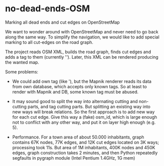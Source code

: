 no-dead-ends-OSM
================

Marking all dead ends and cut edges on OpenStreetMap

We want to wonder around with OpenStreetMap and never need to go 
back along the same way. To simplify the navigation, we would like
to add special marking to all cut-edges on the road graph.

The project reads OSM XML, builds the road graph, finds cut edges and
adds a tag to them (currently '<tag k="construction" v="cut-edge">').
Later, this XML can be rendered producing the wanted map.

Some problems:

- We could add own tag (like '<tag k="cut-edge" v="yes">), but the
  Mapnik renderer reads its data from own database, which accepts only
  known tags. So at least to render with Mapnik and DB, some known tag
  must be abused.

- It may sound good to split the way into alternating cutting and
  non-cutting parts, and tag cutting parts. But splitting an existing
  way into new ways will break relations. So the first approach is to
  add new way for each cut edge. Give this way a (fake) osm_id, which
  is large enough not to conflict with any other way, and put it on
  layer high enough (e.g. 5).

- Performance. For a town area of about 50.000 inhabitants, graph contains
  67K nodes, 77K edges, and 12K cut edges located on 3K ways; processing
  took 11s. But area of 1M inhabitants, 400K nodes and 450K edges, graph
  construction takes 2 minutes, and then Python repeatedly segfaults in
  pygraph module (Intel Pentium 1.4GHz, 1G mem)

